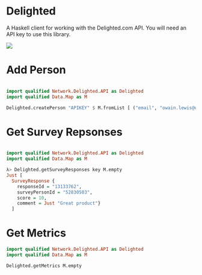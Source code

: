 # Delighted

A Haskell client for working with the Delighted.com API. You will need an API key to use this library.

![](https://dcx14qs33eg2z.cloudfront.net/assets/logos-s5d111f3d38-cec0f8af4719c5b72440a3fbb849ca66.png)

# Add Person

```haskell

import qualified Network.Delighted.API as Delighted
import qualified Data.Map as M

Delighted.createPerson "APIKEY" $ M.fromList [ ("email", "owain.lewis@owainlewis.com") ]
```

# Get Survey Repsonses

```haskell

import qualified Network.Delighted.API as Delighted
import qualified Data.Map as M

λ> Delighted.getSurveyResponses key M.empty
Just [ 
  SurveyResponse { 
    responseId = "13133762",
    surveyPersonId = "52830503",
    score = 10,
    comment = Just "Great product"}
  ]
```

# Get Metrics

```haskell
import qualified Network.Delighted.API as Delighted
import qualified Data.Map as M

Delighted.getMetrics M.empty
```
